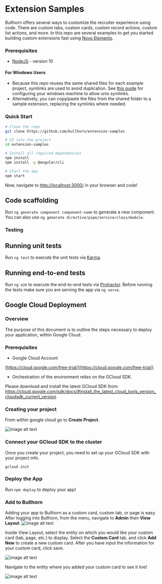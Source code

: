 # Extension Samples
Bullhorn offers several ways to customize the recruiter experience using code. There are custom tabs, custom cards, custom record actions, custom list actions, and more. In this repo are several examples to get you started building custom extensions fast using [Novo Elements](https://github.com/bullhorn/novo-elements).

### Prerequisites
 * [NodeJS](https://nodejs.org/en/) - version 10

#### For Windows Users
 * Because this repo reuses the same shared files for each example project, symlinks are used to avoid duplication. See [this guide](https://www.joshkel.com/2018/01/18/symlinks-in-windows/) for configuring your windows machine to allow unix symlinks.
 * Alternatively, you can copy/paste the files from the shared folder to a sample extension, replacing the symlinks where needed.
 
### Quick Start

```bash
# Clone the repo
git clone https://github.com/bullhorn/extension-samples

# CD into the project
cd extension-samples

# Install all required dependencies
npm install
npm install -g @angular/cli

# Start the app
npm start
```



Now, navigate to [http://localhost:3000/](http://localhost:3000/) in your browser and code!

## Code scaffolding

Run `ng generate component component-name` to generate a new component. You can also use `ng generate directive/pipe/service/class/module`.

### Testing

## Running unit tests

Run `ng test` to execute the unit tests via [Karma](https://karma-runner.github.io).

## Running end-to-end tests

Run `ng e2e` to execute the end-to-end tests via [Protractor](http://www.protractortest.org/).
Before running the tests make sure you are serving the app via `ng serve`.

## Google Cloud Deployment

### Overview

The purpose of this document is to outline the steps necessary to deploy your application, within Google Cloud.

### Prerequisites

* Google Cloud Account

[https://cloud.google.com/free-trial/](https://cloud.google.com/free-trial/)

* Orchestration of the environment relies on the GCloud SDK.  

Please download and install the latest GCloud SDK from: [https://cloud.google.com/sdk/docs/#install_the_latest_cloud_tools_version_cloudsdk_current_version ](https://cloud.google.com/sdk/docs/#install_the_latest_cloud_tools_version_cloudsdk_current_version)

### Creating your project

From within google cloud go to **Create Project**.

![image alt text](doc_files/image_1.png)

### Connect your GCloud SDK to the cluster

Once you create your project, you need to set up your GCloud SDK with your project info.

`gcloud init`

### Deploy the App

Run `npm deploy` to deploy your app!

### Add to Bullhorn

Adding your app to Bullhorn as a custom card, custom tab, or page is easy. After logging into Bullhorn, from the menu, navigate to **Admin** then **View Layout**. ![image alt text](doc_files/image_2.png)

Inside View Layout, select the entity on which you would like your custom card (tab, page, etc.) to display. Select the **Custom Card** tab, and click **Add New** to create a new custom card. After you have input the information for your custom card, click save. 

![image alt text](doc_files/image_3.png)

Navigate to the entity where you added your custom card to see it live!

![image alt text](doc_files/image_4.png)
